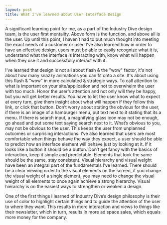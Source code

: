 ```yaml
---
layout: post
title: What I've learned about User Interface Design
---
```


A significant learning point for me, as a part of the Industry Dive design team, is the user first mentality. Above form is the function, and above all is the user. Up until this point, I haven’t had to put much thought into meeting the exact needs of a customer or user. I’ve also learned how in order to have an effective design, users must be able to easily recognize what it is, understand what the interface is interacting with, know what will happen when they use it and successfully interact with it.

I’ve learned that design is not all about flash & the "wow" factor, it's not about how many snazzy animations you can fit onto a site. It's about using this flash & "wow" in more calculated & strategic ways. To call attention to what is important on your site/application and not to overwhelm the user with too much. Honor the user’s attention and not only will they be happy, but you will get better results. You have to let the user know what to expect at every turn, give them insight about what will happen if they follow this link, or click that button. Don’t worry about stating the obvious for the user, if there is an image of a hamburger menu, put text next to it stating that its a menu. If there is search input, a magnifying glass icon may not be enough, go ahead and put some text saying search next to it. What’s obvious to you, may not be obvious to the user.  This keeps the user from unplanned outcomes or surprising interactions. I’ve also learned that users are most comfortable when things behave the way they expect, a user should be able to predict how an interface element will behave just by looking at it. If it looks like a button it should be a button. Don’t get fancy with the basics of interaction, keep it simple and predictable. Elements that look the same should be the same, stay consistent. Visual hierarchy and visual weight have been an integral part of the fundamentals I’ve learned. There should be a clear viewing order to the visual elements on the screen, if you change the visual weight of a single element, you may need to change the visual weight of all elements to once again achieve a strong hierarchy. Visual hierarchy is on the easiest ways to strengthen or weaken a design.

One of the first things I learned of Industry Dive’s design philosophy is their use of color to highlight certain things and to guide the attention of the user to where they want. This results in more interaction and views to things like their newsletter, which in turn, results in more ad space sales, which equals more money for the company.
